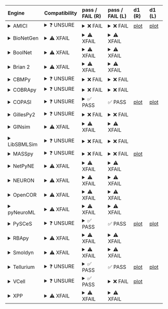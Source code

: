 | Engine                                                                                                                                     | Compatibility                                                                                                                                                                                                       | pass / FAIL (R)                                                                                                                                                                                                                                                                                                                                                                                                                                                                                                                                                                                                                                                                                                                                                                                                                                                   | pass / FAIL (L)                                                                                                                                                                                                                                                                                                                                                                                                                                                                                                                                                   | d1 (R)                                                        | d1 (L)                                                       |
|:-------------------------------------------------------------------------------------------------------------------------------------------|:--------------------------------------------------------------------------------------------------------------------------------------------------------------------------------------------------------------------|:------------------------------------------------------------------------------------------------------------------------------------------------------------------------------------------------------------------------------------------------------------------------------------------------------------------------------------------------------------------------------------------------------------------------------------------------------------------------------------------------------------------------------------------------------------------------------------------------------------------------------------------------------------------------------------------------------------------------------------------------------------------------------------------------------------------------------------------------------------------|:------------------------------------------------------------------------------------------------------------------------------------------------------------------------------------------------------------------------------------------------------------------------------------------------------------------------------------------------------------------------------------------------------------------------------------------------------------------------------------------------------------------------------------------------------------------|:--------------------------------------------------------------|:-------------------------------------------------------------|
| <details><summary>AMICI</summary>https://docs.biosimulators.org/Biosimulators_AMICI/<br></details>                                         | <details><summary>&#10067; UNSURE</summary>The file extensions ('xml', 'sedml') suggest the input file types may not be compatibe with AMICI.<br><br>SED-ML and SBML are compatible with AMICI.</details>           | <details><summary>&#10060; FAIL</summary><a href="https://api.biosimulations.org/runs/67864eee1f52f47f628b5857">view</a><br><a href="https://api.biosimulations.org/results/67864eee1f52f47f628b5857/download">download</a><br><a href="https://api.biosimulations.org/logs/67864eee1f52f47f628b5857?includeOutput=true">logs</a><br><br>ERROR MESSAGE:<br>The COMBINE/OMEX did not execute successfully:<br><br>  The SED document did not execute successfully:<br>  <br>    Cannot turn parameter ModelValue_0 into a constant/fixed parameter since it either has an initial assignment or is the target of an assignment or rate rule.<br>  <br>    target /sbml:sbml/sbml:model/sbml:listOfParameters/sbml:parameter[@id='LCK_switch'] is not a valid XPath to an attribute of a model element<br><br>ERROR TYPE:<br>CombineArchiveExecutionError</details> | <details><summary>&#10060; FAIL</summary>ERROR MESSAGE:<br>The COMBINE/OMEX did not execute successfully:<br><br>  The SED document did not execute successfully:<br>  <br>    Cannot turn parameter ModelValue_0 into a constant/fixed parameter since it either has an initial assignment or is the target of an assignment or rate rule.<br>  <br>    target /sbml:sbml/sbml:model/sbml:listOfParameters/sbml:parameter[@id='LCK_switch'] is not a valid XPath to an attribute of a model element<br><br>ERROR TYPE:<br>CombineArchiveExecutionError</details> | <a href="d1_plots_remote\amici_plot_9_task2.pdf">plot</a>     | <a href="d1_plots_local\amici_plot_9_task2.pdf">plot</a>     |
| <details><summary>BioNetGen</summary>https://docs.biosimulators.org/Biosimulators_BioNetGen/<br></details>                                 | <details><summary>&#9888; XFAIL</summary>EXPECTED FAIL<br><br>Only BNGL, SED-ML are compatible with BioNetGen.</details>                                                                                            | <details><summary>&#9888; XFAIL</summary>EXPECTED FAIL<br><br><a href="https://api.biosimulations.org/runs/67864ef2167dc18b5b2477f8">view</a><br><a href="https://api.biosimulations.org/results/67864ef2167dc18b5b2477f8/download">download</a><br><a href="https://api.biosimulations.org/logs/67864ef2167dc18b5b2477f8?includeOutput=true">logs</a><br><br>ERROR MESSAGE:<br>`/root/archive.omex` is not a valid COMBINE/OMEX archive.<br>  - The SED-ML file at location `./Theinmozhi_2018.sedml` is invalid.<br>    - Simulation `sim1` is invalid.<br>      - Algorithm has an invalid KiSAO id `KISAO_0000694`.<br><br>ERROR TYPE:<br>ValueError</details>                                                                                                                                                                                                | <details><summary>&#9888; XFAIL</summary>EXPECTED FAIL<br><br>ERROR MESSAGE:<br>`/root/in/Theinmozhi_2018.omex` is not a valid COMBINE/OMEX archive.<br>  - The SED-ML file at location `./Theinmozhi_2018.sedml` is invalid.<br>    - Simulation `sim1` is invalid.<br>      - Algorithm has an invalid KiSAO id `KISAO_0000694`.<br><br>ERROR TYPE:<br>ValueError</details>                                                                                                                                                                                     |                                                               |                                                              |
| <details><summary>BoolNet</summary>https://docs.biosimulators.org/Biosimulators_BoolNet/<br></details>                                     | <details><summary>&#9888; XFAIL</summary>EXPECTED FAIL<br><br>Only SBML-qual, SED-ML are compatible with BoolNet.</details>                                                                                         | <details><summary>&#9888; XFAIL</summary>EXPECTED FAIL<br><br><a href="https://api.biosimulations.org/runs/67864ef41f52f47f628b585b">view</a><br><a href="https://api.biosimulations.org/results/67864ef41f52f47f628b585b/download">download</a><br><a href="https://api.biosimulations.org/logs/67864ef41f52f47f628b585b?includeOutput=true">logs</a><br><br>ERROR MESSAGE:<br>`/root/archive.omex` is not a valid COMBINE/OMEX archive.<br>  - The SED-ML file at location `./Theinmozhi_2018.sedml` is invalid.<br>    - Simulation `sim1` is invalid.<br>      - Algorithm has an invalid KiSAO id `KISAO_0000694`.<br><br>ERROR TYPE:<br>ValueError</details>                                                                                                                                                                                                | <details><summary>&#9888; XFAIL</summary>EXPECTED FAIL<br><br>ERROR MESSAGE:<br>`/root/in/Theinmozhi_2018.omex` is not a valid COMBINE/OMEX archive.<br>  - The SED-ML file at location `./Theinmozhi_2018.sedml` is invalid.<br>    - Simulation `sim1` is invalid.<br>      - Algorithm has an invalid KiSAO id `KISAO_0000694`.<br><br>ERROR TYPE:<br>ValueError</details>                                                                                                                                                                                     |                                                               |                                                              |
| <details><summary>Brian 2</summary>https://docs.biosimulators.org/Biosimulators_pyNeuroML/<br></details>                                   | <details><summary>&#9888; XFAIL</summary>EXPECTED FAIL<br><br>Only NeuroML, SED-ML are compatible with Brian 2.</details>                                                                                           | <details><summary>&#9888; XFAIL</summary>EXPECTED FAIL<br><br><a href="https://api.biosimulations.org/runs/67864ef1167dc18b5b2477f5">view</a><br><a href="https://api.biosimulations.org/results/67864ef1167dc18b5b2477f5/download">download</a><br><a href="https://api.biosimulations.org/logs/67864ef1167dc18b5b2477f5?includeOutput=true">logs</a><br><br>ERROR MESSAGE:<br>No module named 'libsbml'<br><br>ERROR TYPE:<br>ModuleNotFoundError</details>                                                                                                                                                                                                                                                                                                                                                                                                     | <details><summary>&#9888; XFAIL</summary>EXPECTED FAIL<br><br>ERROR MESSAGE:<br>No module named 'libsbml'<br><br>ERROR TYPE:<br>ModuleNotFoundError</details>                                                                                                                                                                                                                                                                                                                                                                                                     |                                                               |                                                              |
| <details><summary>CBMPy</summary>https://docs.biosimulators.org/Biosimulators_CBMPy/<br></details>                                         | <details><summary>&#10067; UNSURE</summary>The file extensions ('xml', 'sedml') suggest the input file types may not be compatibe with CBMPy.<br><br>SED-ML and SBML are compatible with CBMPy.</details>           | <details><summary>&#10060; FAIL</summary><a href="https://api.biosimulations.org/runs/67864ef6ba5a3f02b9f2f2ca">view</a><br><a href="https://api.biosimulations.org/results/67864ef6ba5a3f02b9f2f2ca/download">download</a><br><a href="https://api.biosimulations.org/logs/67864ef6ba5a3f02b9f2f2ca?includeOutput=true">logs</a><br><br>ERROR MESSAGE:<br>`/root/archive.omex` is not a valid COMBINE/OMEX archive.<br>  - The SED-ML file at location `./Theinmozhi_2018.sedml` is invalid.<br>    - Simulation `sim1` is invalid.<br>      - Algorithm has an invalid KiSAO id `KISAO_0000694`.<br><br>ERROR TYPE:<br>ValueError</details>                                                                                                                                                                                                                     | <details><summary>&#10060; FAIL</summary>ERROR MESSAGE:<br>`/root/in/Theinmozhi_2018.omex` is not a valid COMBINE/OMEX archive.<br>  - The SED-ML file at location `./Theinmozhi_2018.sedml` is invalid.<br>    - Simulation `sim1` is invalid.<br>      - Algorithm has an invalid KiSAO id `KISAO_0000694`.<br><br>ERROR TYPE:<br>ValueError</details>                                                                                                                                                                                                          |                                                               |                                                              |
| <details><summary>COBRApy</summary>https://docs.biosimulators.org/Biosimulators_COBRApy/<br>Only allows steady state simulations</details> | <details><summary>&#10067; UNSURE</summary>The file extensions ('xml', 'sedml') suggest the input file types may not be compatibe with COBRApy.<br><br>SED-ML and SBML are compatible with COBRApy.</details>       | <details><summary>&#10060; FAIL</summary><a href="https://api.biosimulations.org/runs/67864ef8167dc18b5b2477fb">view</a><br><a href="https://api.biosimulations.org/results/67864ef8167dc18b5b2477fb/download">download</a><br><a href="https://api.biosimulations.org/logs/67864ef8167dc18b5b2477fb?includeOutput=true">logs</a><br><br>ERROR MESSAGE:<br>`/root/archive.omex` is not a valid COMBINE/OMEX archive.<br>  - The SED-ML file at location `./Theinmozhi_2018.sedml` is invalid.<br>    - Simulation `sim1` is invalid.<br>      - Algorithm has an invalid KiSAO id `KISAO_0000694`.<br><br>ERROR TYPE:<br>ValueError</details>                                                                                                                                                                                                                     | <details><summary>&#10060; FAIL</summary>ERROR MESSAGE:<br>`/root/in/Theinmozhi_2018.omex` is not a valid COMBINE/OMEX archive.<br>  - The SED-ML file at location `./Theinmozhi_2018.sedml` is invalid.<br>    - Simulation `sim1` is invalid.<br>      - Algorithm has an invalid KiSAO id `KISAO_0000694`.<br><br>ERROR TYPE:<br>ValueError</details>                                                                                                                                                                                                          |                                                               |                                                              |
| <details><summary>COPASI</summary>https://docs.biosimulators.org/Biosimulators_COPASI/<br></details>                                       | <details><summary>&#10067; UNSURE</summary>The file extensions ('xml', 'sedml') suggest the input file types may not be compatibe with COPASI.<br><br>SED-ML and SBML are compatible with COPASI.</details>         | <details><summary>&#9989; PASS</summary><a href="https://api.biosimulations.org/runs/67864efa1f52f47f628b5861">view</a><br><a href="https://api.biosimulations.org/results/67864efa1f52f47f628b5861/download">download</a><br><a href="https://api.biosimulations.org/logs/67864efa1f52f47f628b5861?includeOutput=true">logs</a><br><br></details>                                                                                                                                                                                                                                                                                                                                                                                                                                                                                                                | &#9989; PASS                                                                                                                                                                                                                                                                                                                                                                                                                                                                                                                                                      | <a href="d1_plots_remote\copasi_plot_9_task2.pdf">plot</a>    | <a href="d1_plots_local\copasi_plot_9_task2.pdf">plot</a>    |
| <details><summary>GillesPy2</summary>https://docs.biosimulators.org/Biosimulators_GillesPy2/<br></details>                                 | <details><summary>&#10067; UNSURE</summary>The file extensions ('xml', 'sedml') suggest the input file types may not be compatibe with GillesPy2.<br><br>SED-ML and SBML are compatible with GillesPy2.</details>   | <details><summary>&#10060; FAIL</summary><a href="https://api.biosimulations.org/runs/67864efcba5a3f02b9f2f2d1">view</a><br><a href="https://api.biosimulations.org/results/67864efcba5a3f02b9f2f2d1/download">download</a><br><a href="https://api.biosimulations.org/logs/67864efcba5a3f02b9f2f2d1?includeOutput=true">logs</a><br><br>ERROR MESSAGE:<br>`/root/archive.omex` is not a valid COMBINE/OMEX archive.<br>  - The SED-ML file at location `./Theinmozhi_2018.sedml` is invalid.<br>    - Simulation `sim1` is invalid.<br>      - Algorithm has an invalid KiSAO id `KISAO_0000694`.<br><br>ERROR TYPE:<br>ValueError</details>                                                                                                                                                                                                                     | <details><summary>&#10060; FAIL</summary>ERROR MESSAGE:<br>`/root/in/Theinmozhi_2018.omex` is not a valid COMBINE/OMEX archive.<br>  - The SED-ML file at location `./Theinmozhi_2018.sedml` is invalid.<br>    - Simulation `sim1` is invalid.<br>      - Algorithm has an invalid KiSAO id `KISAO_0000694`.<br><br>ERROR TYPE:<br>ValueError</details>                                                                                                                                                                                                          |                                                               |                                                              |
| <details><summary>GINsim</summary>https://docs.biosimulators.org/Biosimulators_GINsim/<br></details>                                       | <details><summary>&#9888; XFAIL</summary>EXPECTED FAIL<br><br>Only SBML-qual, SED-ML are compatible with GINsim.</details>                                                                                          | <details><summary>&#9888; XFAIL</summary>EXPECTED FAIL<br><br><a href="https://api.biosimulations.org/runs/67864efe167dc18b5b247805">view</a><br><a href="https://api.biosimulations.org/results/67864efe167dc18b5b247805/download">download</a><br><a href="https://api.biosimulations.org/logs/67864efe167dc18b5b247805?includeOutput=true">logs</a><br><br>ERROR MESSAGE:<br>`/root/archive.omex` is not a valid COMBINE/OMEX archive.<br>  - The SED-ML file at location `./Theinmozhi_2018.sedml` is invalid.<br>    - Simulation `sim1` is invalid.<br>      - Algorithm has an invalid KiSAO id `KISAO_0000694`.<br><br>ERROR TYPE:<br>ValueError</details>                                                                                                                                                                                                | <details><summary>&#9888; XFAIL</summary>EXPECTED FAIL<br><br>ERROR MESSAGE:<br>`/root/in/Theinmozhi_2018.omex` is not a valid COMBINE/OMEX archive.<br>  - The SED-ML file at location `./Theinmozhi_2018.sedml` is invalid.<br>    - Simulation `sim1` is invalid.<br>      - Algorithm has an invalid KiSAO id `KISAO_0000694`.<br><br>ERROR TYPE:<br>ValueError</details>                                                                                                                                                                                     |                                                               |                                                              |
| <details><summary>LibSBMLSim</summary>https://docs.biosimulators.org/Biosimulators_LibSBMLSim/<br></details>                               | <details><summary>&#10067; UNSURE</summary>The file extensions ('xml', 'sedml') suggest the input file types may not be compatibe with LibSBMLSim.<br><br>SED-ML and SBML are compatible with LibSBMLSim.</details> | <details><summary>&#10060; FAIL</summary><a href="https://api.biosimulations.org/runs/67864f00167dc18b5b24780b">view</a><br><a href="https://api.biosimulations.org/results/67864f00167dc18b5b24780b/download">download</a><br><a href="https://api.biosimulations.org/logs/67864f00167dc18b5b24780b?includeOutput=true">logs</a><br><br>ERROR MESSAGE:<br>`/root/archive.omex` is not a valid COMBINE/OMEX archive.<br>  - The SED-ML file at location `./Theinmozhi_2018.sedml` is invalid.<br>    - Simulation `sim1` is invalid.<br>      - Algorithm has an invalid KiSAO id `KISAO_0000694`.<br><br>ERROR TYPE:<br>ValueError</details>                                                                                                                                                                                                                     | <details><summary>&#10060; FAIL</summary>ERROR MESSAGE:<br>`/root/in/Theinmozhi_2018.omex` is not a valid COMBINE/OMEX archive.<br>  - The SED-ML file at location `./Theinmozhi_2018.sedml` is invalid.<br>    - Simulation `sim1` is invalid.<br>      - Algorithm has an invalid KiSAO id `KISAO_0000694`.<br><br>ERROR TYPE:<br>ValueError</details>                                                                                                                                                                                                          |                                                               |                                                              |
| <details><summary>MASSpy</summary>https://docs.biosimulators.org/Biosimulators_MASSpy/<br></details>                                       | <details><summary>&#10067; UNSURE</summary>The file extensions ('xml', 'sedml') suggest the input file types may not be compatibe with MASSpy.<br><br>SED-ML and SBML are compatible with MASSpy.</details>         | <details><summary>&#10060; FAIL</summary><a href="https://api.biosimulations.org/runs/67864f02ba5a3f02b9f2f2de">view</a><br><a href="https://api.biosimulations.org/results/67864f02ba5a3f02b9f2f2de/download">download</a><br><a href="https://api.biosimulations.org/logs/67864f02ba5a3f02b9f2f2de?includeOutput=true">logs</a><br><br>ERROR MESSAGE:<br>The COMBINE/OMEX did not execute successfully:<br><br>  The SED document did not execute successfully:<br>  <br>    Could not load MassModel '_30356330_Theinmozhi_PDL1_TCR_regulation'<br>  <br>    target /sbml:sbml/sbml:model/sbml:listOfParameters/sbml:parameter[@id='LCK_switch'] cannot be changed by XML manipulation, as the target is not an attribute of a model element<br><br>ERROR TYPE:<br>CombineArchiveExecutionError</details>                                                      | <details><summary>&#10060; FAIL</summary>ERROR MESSAGE:<br>`/root/in/Theinmozhi_2018.omex` is not a valid COMBINE/OMEX archive.<br>  - The SED-ML file at location `./Theinmozhi_2018.sedml` is invalid.<br>    - Simulation `sim1` is invalid.<br>      - Algorithm has an invalid KiSAO id `KISAO_0000694`.<br><br>ERROR TYPE:<br>ValueError</details>                                                                                                                                                                                                          | <a href="d1_plots_remote\masspy_plot_9_task2.pdf">plot</a>    |                                                              |
| <details><summary>NetPyNE</summary>https://docs.biosimulators.org/Biosimulators_pyNeuroML/<br></details>                                   | <details><summary>&#9888; XFAIL</summary>EXPECTED FAIL<br><br>Only NeuroML, SED-ML are compatible with NetPyNE.</details>                                                                                           | <details><summary>&#9888; XFAIL</summary>EXPECTED FAIL<br><br><a href="https://api.biosimulations.org/runs/67864f04ba5a3f02b9f2f2e4">view</a><br><a href="https://api.biosimulations.org/results/67864f04ba5a3f02b9f2f2e4/download">download</a><br><a href="https://api.biosimulations.org/logs/67864f04ba5a3f02b9f2f2e4?includeOutput=true">logs</a><br><br>ERROR MESSAGE:<br>No module named 'libsbml'<br><br>ERROR TYPE:<br>ModuleNotFoundError</details>                                                                                                                                                                                                                                                                                                                                                                                                     | <details><summary>&#9888; XFAIL</summary>EXPECTED FAIL<br><br>ERROR MESSAGE:<br>No module named 'libsbml'<br><br>ERROR TYPE:<br>ModuleNotFoundError</details>                                                                                                                                                                                                                                                                                                                                                                                                     |                                                               |                                                              |
| <details><summary>NEURON</summary>https://docs.biosimulators.org/Biosimulators_pyNeuroML/<br></details>                                    | <details><summary>&#9888; XFAIL</summary>EXPECTED FAIL<br><br>Only NeuroML, SED-ML are compatible with NEURON.</details>                                                                                            | <details><summary>&#9888; XFAIL</summary>EXPECTED FAIL<br><br><a href="https://api.biosimulations.org/runs/67864f06ba5a3f02b9f2f2ec">view</a><br><a href="https://api.biosimulations.org/results/67864f06ba5a3f02b9f2f2ec/download">download</a><br><a href="https://api.biosimulations.org/logs/67864f06ba5a3f02b9f2f2ec?includeOutput=true">logs</a><br><br>ERROR MESSAGE:<br>No module named 'libsbml'<br><br>ERROR TYPE:<br>ModuleNotFoundError</details>                                                                                                                                                                                                                                                                                                                                                                                                     | <details><summary>&#9888; XFAIL</summary>EXPECTED FAIL<br><br>ERROR MESSAGE:<br>No module named 'libsbml'<br><br>ERROR TYPE:<br>ModuleNotFoundError</details>                                                                                                                                                                                                                                                                                                                                                                                                     |                                                               |                                                              |
| <details><summary>OpenCOR</summary>https://docs.biosimulators.org/Biosimulators_OpenCOR/<br></details>                                     | <details><summary>&#9888; XFAIL</summary>EXPECTED FAIL<br><br>Only CellML, SED-ML are compatible with OpenCOR.</details>                                                                                            | <details><summary>&#9888; XFAIL</summary>EXPECTED FAIL<br><br><a href="https://api.biosimulations.org/runs/67864f08167dc18b5b247831">view</a><br><a href="https://api.biosimulations.org/results/67864f08167dc18b5b247831/download">download</a><br><a href="https://api.biosimulations.org/logs/67864f08167dc18b5b247831?includeOutput=true">logs</a><br><br>ERROR MESSAGE:<br>No module named 'libsbml'<br><br>ERROR TYPE:<br>ModuleNotFoundError</details>                                                                                                                                                                                                                                                                                                                                                                                                     | <details><summary>&#9888; XFAIL</summary>EXPECTED FAIL<br><br>ERROR MESSAGE:<br>No module named 'libsbml'<br><br>ERROR TYPE:<br>ModuleNotFoundError</details>                                                                                                                                                                                                                                                                                                                                                                                                     |                                                               |                                                              |
| <details><summary>pyNeuroML</summary>https://docs.biosimulators.org/Biosimulators_pyNeuroML/<br></details>                                 | <details><summary>&#9888; XFAIL</summary>EXPECTED FAIL<br><br>Only NeuroML, SED-ML are compatible with pyNeuroML.</details>                                                                                         | <details><summary>&#9888; XFAIL</summary>EXPECTED FAIL<br><br><a href="https://api.biosimulations.org/runs/67864f0aba5a3f02b9f2f307">view</a><br><a href="https://api.biosimulations.org/results/67864f0aba5a3f02b9f2f307/download">download</a><br><a href="https://api.biosimulations.org/logs/67864f0aba5a3f02b9f2f307?includeOutput=true">logs</a><br><br>ERROR MESSAGE:<br>No module named 'libsbml'<br><br>ERROR TYPE:<br>ModuleNotFoundError</details>                                                                                                                                                                                                                                                                                                                                                                                                     | <details><summary>&#9888; XFAIL</summary>EXPECTED FAIL<br><br>ERROR MESSAGE:<br>No module named 'libsbml'<br><br>ERROR TYPE:<br>ModuleNotFoundError</details>                                                                                                                                                                                                                                                                                                                                                                                                     |                                                               |                                                              |
| <details><summary>PySCeS</summary>https://docs.biosimulators.org/Biosimulators_PySCeS/<br></details>                                       | <details><summary>&#10067; UNSURE</summary>The file extensions ('xml', 'sedml') suggest the input file types may not be compatibe with PySCeS.<br><br>SED-ML and SBML are compatible with PySCeS.</details>         | <details><summary>&#9989; PASS</summary><a href="https://api.biosimulations.org/runs/67864f0bba5a3f02b9f2f312">view</a><br><a href="https://api.biosimulations.org/results/67864f0bba5a3f02b9f2f312/download">download</a><br><a href="https://api.biosimulations.org/logs/67864f0bba5a3f02b9f2f312?includeOutput=true">logs</a><br><br></details>                                                                                                                                                                                                                                                                                                                                                                                                                                                                                                                | &#9989; PASS                                                                                                                                                                                                                                                                                                                                                                                                                                                                                                                                                      | <a href="d1_plots_remote\pysces_plot_9_task2.pdf">plot</a>    | <a href="d1_plots_local\pysces_plot_9_task2.pdf">plot</a>    |
| <details><summary>RBApy</summary>https://docs.biosimulators.org/Biosimulators_RBApy/<br></details>                                         | <details><summary>&#9888; XFAIL</summary>EXPECTED FAIL<br><br>Only RBApy, SED-ML are compatible with RBApy.</details>                                                                                               | <details><summary>&#9888; XFAIL</summary>EXPECTED FAIL<br><br><a href="https://api.biosimulations.org/runs/67864f0d1f52f47f628b58ae">view</a><br><a href="https://api.biosimulations.org/results/67864f0d1f52f47f628b58ae/download">download</a><br><a href="https://api.biosimulations.org/logs/67864f0d1f52f47f628b58ae?includeOutput=true">logs</a><br><br>ERROR MESSAGE:<br>`/root/archive.omex` is not a valid COMBINE/OMEX archive.<br>  - The SED-ML file at location `./Theinmozhi_2018.sedml` is invalid.<br>    - Simulation `sim1` is invalid.<br>      - Algorithm has an invalid KiSAO id `KISAO_0000694`.<br><br>ERROR TYPE:<br>ValueError</details>                                                                                                                                                                                                | <details><summary>&#9888; XFAIL</summary>EXPECTED FAIL<br><br>ERROR MESSAGE:<br>`/root/in/Theinmozhi_2018.omex` is not a valid COMBINE/OMEX archive.<br>  - The SED-ML file at location `./Theinmozhi_2018.sedml` is invalid.<br>    - Simulation `sim1` is invalid.<br>      - Algorithm has an invalid KiSAO id `KISAO_0000694`.<br><br>ERROR TYPE:<br>ValueError</details>                                                                                                                                                                                     |                                                               |                                                              |
| <details><summary>Smoldyn</summary>https://smoldyn.readthedocs.io/en/latest/python/api.html#sed-ml-combine-biosimulators-api<br></details> | <details><summary>&#9888; XFAIL</summary>EXPECTED FAIL<br><br>Only Smoldyn, SED-ML are compatible with Smoldyn.</details>                                                                                           | <details><summary>&#9888; XFAIL</summary>EXPECTED FAIL<br><br><a href="https://api.biosimulations.org/runs/67864f0fba5a3f02b9f2f321">view</a><br><a href="https://api.biosimulations.org/results/67864f0fba5a3f02b9f2f321/download">download</a><br><a href="https://api.biosimulations.org/logs/67864f0fba5a3f02b9f2f321?includeOutput=true">logs</a><br><br>ERROR MESSAGE:<br>No module named 'libsbml'<br><br>ERROR TYPE:<br>ModuleNotFoundError</details>                                                                                                                                                                                                                                                                                                                                                                                                     | <details><summary>&#9888; XFAIL</summary>EXPECTED FAIL<br><br>ERROR MESSAGE:<br>Error unknown. The log.yml containing error information was not found.<br><br></details>                                                                                                                                                                                                                                                                                                                                                                                          |                                                               |                                                              |
| <details><summary>Tellurium</summary>https://docs.biosimulators.org/Biosimulators_tellurium/<br></details>                                 | <details><summary>&#10067; UNSURE</summary>The file extensions ('xml', 'sedml') suggest the input file types may not be compatibe with Tellurium.<br><br>SED-ML and SBML are compatible with Tellurium.</details>   | <details><summary>&#9989; PASS</summary><a href="https://api.biosimulations.org/runs/67864f11167dc18b5b24785d">view</a><br><a href="https://api.biosimulations.org/results/67864f11167dc18b5b24785d/download">download</a><br><a href="https://api.biosimulations.org/logs/67864f11167dc18b5b24785d?includeOutput=true">logs</a><br><br></details>                                                                                                                                                                                                                                                                                                                                                                                                                                                                                                                | &#9989; PASS                                                                                                                                                                                                                                                                                                                                                                                                                                                                                                                                                      | <a href="d1_plots_remote\tellurium_plot_9_task2.pdf">plot</a> | <a href="d1_plots_local\tellurium_plot_9_task2.pdf">plot</a> |
| <details><summary>VCell</summary>https://github.com/virtualcell/vcell<br></details>                                                        | <details><summary>&#10067; UNSURE</summary>The file extensions ('xml', 'sedml') suggest the input file types may not be compatibe with VCell.<br><br>BNGL, SED-ML and SBML are compatible with VCell.</details>     | <details><summary>&#9989; PASS</summary><a href="https://api.biosimulations.org/runs/67864f141f52f47f628b58cf">view</a><br><a href="https://api.biosimulations.org/results/67864f141f52f47f628b58cf/download">download</a><br><a href="https://api.biosimulations.org/logs/67864f141f52f47f628b58cf?includeOutput=true">logs</a><br><br></details>                                                                                                                                                                                                                                                                                                                                                                                                                                                                                                                | <details><summary>&#10060; FAIL</summary>ERROR MESSAGE:<br>Runtime Exception<br><br></details>                                                                                                                                                                                                                                                                                                                                                                                                                                                                    | <a href="d1_plots_remote\vcell_plot_9_task2.pdf">plot</a>     |                                                              |
| <details><summary>XPP</summary>https://docs.biosimulators.org/Biosimulators_XPP/<br></details>                                             | <details><summary>&#9888; XFAIL</summary>EXPECTED FAIL<br><br>Only XPP, SED-ML are compatible with XPP.</details>                                                                                                   | <details><summary>&#9888; XFAIL</summary>EXPECTED FAIL<br><br><a href="https://api.biosimulations.org/runs/67864f16ba5a3f02b9f2f34d">view</a><br><a href="https://api.biosimulations.org/results/67864f16ba5a3f02b9f2f34d/download">download</a><br><a href="https://api.biosimulations.org/logs/67864f16ba5a3f02b9f2f34d?includeOutput=true">logs</a><br><br>ERROR MESSAGE:<br>No module named 'libsbml'<br><br>ERROR TYPE:<br>ModuleNotFoundError</details>                                                                                                                                                                                                                                                                                                                                                                                                     | <details><summary>&#9888; XFAIL</summary>EXPECTED FAIL<br><br>ERROR MESSAGE:<br>No module named 'libsbml'<br><br>ERROR TYPE:<br>ModuleNotFoundError</details>                                                                                                                                                                                                                                                                                                                                                                                                     |                                                               |                                                              |